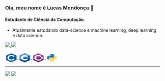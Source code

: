 ### Olá, meu nome é Lucas Mendonça 👋

#### Estudante de Ciência da Computação.


- Atualmente estudando data-science e machine learning, deep learning e data science.

<div>
  <a href="https://github.com/ColdmaterL">
  <img height="180em" src="https://github-readme-stats.vercel.app/api?username=ColdmaterL&show_icons=true&theme=cobalt&langs_count=39&include_all_commits=true&count_private=true"/>
  <img height="180em" src="https://github-readme-stats.vercel.app/api/top-langs/?username=ColdmaterL&layout=compact&langs_count=39&theme=cobalt"/>
</div>
<div style = "display: inline_block" > <br>
  <img align="center" alt="C" height="30" width="40" src="https://raw.githubusercontent.com/devicons/devicon/master/icons/c/c-plain.svg">
    
  <img align="center" alt="C++" height="30" width="40" src="https://raw.githubusercontent.com/devicons/devicon/master/icons/cplusplus/cplusplus-original.svg">
  
  <img align="center" alt="C#" height="30" width="40" src="https://raw.githubusercontent.com/devicons/devicon/master/icons/csharp/csharp-original.svg">
  
  <img align="center" alt="Python" height="30" width="40" src="https://raw.githubusercontent.com/devicons/devicon/master/icons/python/python-original.svg">
 
</div>
<div>
  <hr>
  <a href ="lucasmmc@id.uff.br"><img src="https://img.shields.io/badge/Gmail-D14836?style=for-the-badge&logo=gmail&logoColor=white" target="_blank"></a>
  <a href="https://www.linkedin.com/in/lucas-mendon%C3%A7a-40a32b21b" target="_blank"><img src="https://img.shields.io/badge/-LinkedIn-%230077B5?style=for-the-badge&logo=linkedin&logoColor=" target="_blank"></a>   
</div>
